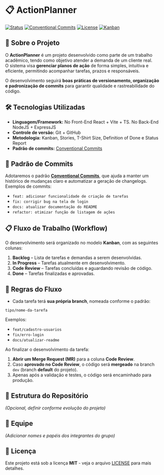 # 📋 ActionPlanner

[![Status](https://img.shields.io/badge/status-em%20desenvolvimento-yellow)](#)
[![Conventional Commits](https://img.shields.io/badge/commits-Conventional%20Commits-blue)](https://www.conventionalcommits.org/pt-br/v1.0.0/)
[![License](https://img.shields.io/badge/license-MIT-green)](#)
[![Kanban](https://img.shields.io/badge/Kanban-Organizado-orange)](#)

## 📖 Sobre o Projeto
O **ActionPlanner** é um projeto desenvolvido como parte de um trabalho acadêmico, tendo como objetivo atender a demanda de um cliente real.  
O sistema visa **gerenciar planos de ação** de forma simples, intuitiva e eficiente, permitindo acompanhar tarefas, prazos e responsáveis.  

O desenvolvimento seguirá **boas práticas de versionamento, organização e padronização de commits** para garantir qualidade e rastreabilidade do código.  

## 🛠️ Tecnologias Utilizadas
- **Linguagem/Framework:** No Front-End React + Vite + TS. No Back-End NodeJS + ExpressJS
- **Controle de versão:** Git + GitHub
- **Metodologia:** Kanban, Stories, T-Shirt Size, Definition of Done e Status Report
- **Padrão de commits:** [Conventional Commits](https://www.conventionalcommits.org/)

## 📌 Padrão de Commits
Adotaremos o padrão **[Conventional Commits](https://www.conventionalcommits.org/)**, que ajuda a manter um histórico de mudanças claro e automatizar a geração de changelogs.  
Exemplos de commits:
- `feat: adicionar funcionalidade de criação de tarefas`
- `fix: corrigir bug na tela de login`
- `docs: atualizar documentação do README`
- `refactor: otimizar função de listagem de ações`

## 📋 Fluxo de Trabalho (Workflow)

O desenvolvimento será organizado no modelo **Kanban**, com as seguintes colunas:

1. **Backlog** – Lista de tarefas e demandas a serem desenvolvidas.
2. **In Progress** – Tarefas atualmente em desenvolvimento.
3. **Code Review** – Tarefas concluídas e aguardando revisão de código.
4. **Done** – Tarefas finalizadas e aprovadas.

## 🔄 Regras do Fluxo

- Cada tarefa terá **sua própria branch**, nomeada conforme o padrão:

```tipo/nome-da-tarefa```

Exemplos:  
- `feat/cadastro-usuarios`
- `fix/erro-login`
- `docs/atualizar-readme`

Ao finalizar o desenvolvimento da tarefa:
1. **Abrir um Merge Request (MR)** para a coluna **Code Review**.
2. Caso **aprovado no Code Review**, o código será **mergeado** na branch `dev` (branch **default** do projeto).
3. Apenas após a validação e testes, o código será encaminhado para produção.

## 📂 Estrutura do Repositório
*(Opcional, definir conforme evolução do projeto)*

## 👥 Equipe
*(Adicionar nomes e papéis dos integrantes do grupo)*

## 📜 Licença
Este projeto está sob a licença **MIT** - veja o arquivo [LICENSE](LICENSE) para mais detalhes.
